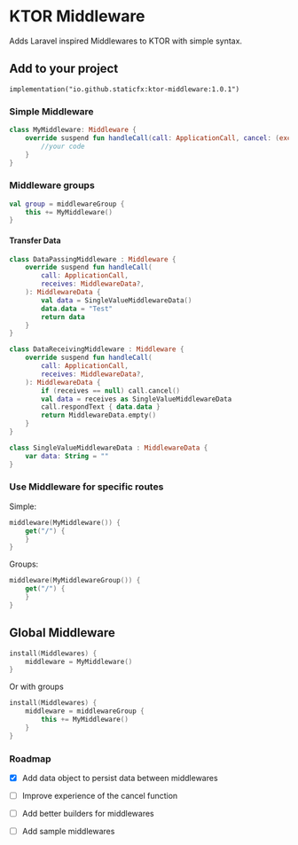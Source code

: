 # KTOR Middleware

Adds Laravel inspired Middlewares to KTOR with simple syntax.

## Add to your project
```shell
implementation("io.github.staticfx:ktor-middleware:1.0.1")
```

### Simple Middleware

```kotlin
class MyMiddleware: Middleware {
    override suspend fun handleCall(call: ApplicationCall, cancel: (exception: CancellationException?) -> Unit) {
        //your code
    }
}
```

### Middleware groups
```kotlin
val group = middlewareGroup { 
    this += MyMiddleware()
}
```

#### Transfer Data

```kotlin
class DataPassingMiddleware : Middleware {
    override suspend fun handleCall(
        call: ApplicationCall,
        receives: MiddlewareData?,
    ): MiddlewareData {
        val data = SingleValueMiddlewareData()
        data.data = "Test"
        return data
    }
}

class DataReceivingMiddleware : Middleware {
    override suspend fun handleCall(
        call: ApplicationCall,
        receives: MiddlewareData?,
    ): MiddlewareData {
        if (receives == null) call.cancel()
        val data = receives as SingleValueMiddlewareData
        call.respondText { data.data }
        return MiddlewareData.empty()
    }
}

class SingleValueMiddlewareData : MiddlewareData {
    var data: String = ""
}
```

### Use Middleware for specific routes
Simple:

```kotlin
middleware(MyMiddleware()) {
    get("/") {
    }
}
```
Groups:

```kotlin
middleware(MyMiddlewareGroup()) {
    get("/") {
    }
}
```

## Global Middleware
```kotlin
install(Middlewares) {
    middleware = MyMiddleware()
}
```

Or with groups

```kotlin
install(Middlewares) {
    middleware = middlewareGroup {
        this += MyMiddleware()
    }
}
```

### Roadmap
- [x] Add data object to persist data between middlewares
- [ ] Improve experience of the cancel function
- [ ] Add better builders for middlewares
- [ ] Add sample middlewares


